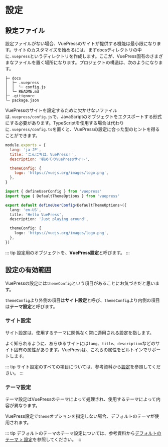 # 設定

## 設定ファイル

設定ファイルがない場合、VuePressのサイトが提供する機能は最小限になります。サイトのカスタマイズを始めるには、まずdocsディレクトリの中に`.vuepress`というディレクトリを作成します。ここが、VuePress固有のさまざまなファイルを置く場所になります。プロジェクトの構造は、次のようになります。

```
├─ docs
│  ├─ .vuepress
│  │  └─ config.js
│  └─ README.md
├─ .gitignore
└─ package.json
```

VuePressのサイトを設定するために欠かせないファイルは`.vuepress/config.js`で、JavaScriptのオブジェクトをエクスポートする形式にする必要があります。TypeScriptを使用する場合は代わりに`.vuepress/config.ts`を置くと、VuePressの設定に合った型のヒントを得ることができます。

<CodeGroup>
  <CodeGroupItem title="JS" active>

```js
module.exports = {
  lang: 'ja-JP',
  title: 'こんにちは、VuePress！',
  description: '初めてのVuePressサイト',

  themeConfig: {
    logo: 'https://vuejs.org/images/logo.png',
  },
}
```

  </CodeGroupItem>

  <CodeGroupItem title="TS">

```ts
import { defineUserConfig } from 'vuepress'
import type { DefaultThemeOptions } from 'vuepress'

export default defineUserConfig<DefaultThemeOptions>({
  lang: 'en-US',
  title: 'Hello VuePress',
  description: 'Just playing around',

  themeConfig: {
    logo: 'https://vuejs.org/images/logo.png',
  },
})
```

  </CodeGroupItem>
</CodeGroup>


::: tip
設定用のオブジェクトを、**VuePress設定**と呼びます。
:::

## 設定の有効範囲

VuePressの設定には`themeConfig`という項目があることにお気づきだと思います。

`themeConfig`より外側の項目は**サイト設定**と呼び、`themeConfig`より内側の項目は**テーマ設定**と呼びます。

### サイト設定

サイト設定は、使用するテーマに関係なく常に適用される設定を指します。

よく知られるように、あらゆるサイトには`lang`、`title`、`description`などのサイト固有の属性があります。VuePressは、これらの属性をビルトインでサポートします。

::: tip
サイト設定のすべての項目については、参考資料から[設定](../reference/config.md)を参照してください。
:::

### テーマ設定

テーマ設定はVuePressのテーマによって処理され、使用するテーマによって内容が異なります。

VuePress設定で`theme`オプションを指定しない場合、デフォルトのテーマが使用されます。

::: tip
デフォルトのテーマのテーマ設定については、参考資料から[デフォルトのテーマ &gt; 設定](../reference/default-theme/config.md)を参照してください。
:::
